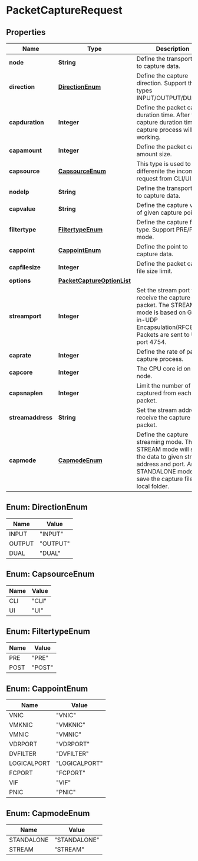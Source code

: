 # PacketCaptureRequest

## Properties
Name | Type | Description | Notes
------------ | ------------- | ------------- | -------------
**node** | **String** | Define the transport node to capture data. |  [optional]
**direction** | [**DirectionEnum**](#DirectionEnum) | Define the capture direction. Support three types INPUT/OUTPUT/DUAL. |  [optional]
**capduration** | **Integer** | Define the packet capture duration time. After the capture duration time, the capture process will stop working. |  [optional]
**capamount** | **Integer** | Define the packet capture amount size. |  [optional]
**capsource** | [**CapsourceEnum**](#CapsourceEnum) | This type is used to differenite the incoming request from CLI/UI. | 
**nodeIp** | **String** | Define the transport node to capture data. |  [optional]
**capvalue** | **String** | Define the capture value of given capture point. |  [optional]
**filtertype** | [**FiltertypeEnum**](#FiltertypeEnum) | Define the capture filter type. Support PRE/POST mode. |  [optional]
**cappoint** | [**CappointEnum**](#CappointEnum) | Define the point to capture data. | 
**capfilesize** | **Integer** | Define the packet capture file size limit. |  [optional]
**options** | [**PacketCaptureOptionList**](PacketCaptureOptionList.md) |  |  [optional]
**streamport** | **Integer** | Set the stream port to receive the capture packet. The STREAM mode is based on GRE-in-UDP Encapsulation(RFC8086). Packets are sent to UDP port 4754. |  [optional]
**caprate** | **Integer** | Define the rate of packet capture process. |  [optional]
**capcore** | **Integer** | The CPU core id on Edge node. |  [optional]
**capsnaplen** | **Integer** | Limit the number of bytes captured from each packet. |  [optional]
**streamaddress** | **String** | Set the stream address to receive the capture packet. |  [optional]
**capmode** | [**CapmodeEnum**](#CapmodeEnum) | Define the capture streaming mode. The STREAM mode will send the data to given stream address and port. And the STANDALONE mode will save the capture file in local folder. |  [optional]

<a name="DirectionEnum"></a>
## Enum: DirectionEnum
Name | Value
---- | -----
INPUT | &quot;INPUT&quot;
OUTPUT | &quot;OUTPUT&quot;
DUAL | &quot;DUAL&quot;

<a name="CapsourceEnum"></a>
## Enum: CapsourceEnum
Name | Value
---- | -----
CLI | &quot;CLI&quot;
UI | &quot;UI&quot;

<a name="FiltertypeEnum"></a>
## Enum: FiltertypeEnum
Name | Value
---- | -----
PRE | &quot;PRE&quot;
POST | &quot;POST&quot;

<a name="CappointEnum"></a>
## Enum: CappointEnum
Name | Value
---- | -----
VNIC | &quot;VNIC&quot;
VMKNIC | &quot;VMKNIC&quot;
VMNIC | &quot;VMNIC&quot;
VDRPORT | &quot;VDRPORT&quot;
DVFILTER | &quot;DVFILTER&quot;
LOGICALPORT | &quot;LOGICALPORT&quot;
FCPORT | &quot;FCPORT&quot;
VIF | &quot;VIF&quot;
PNIC | &quot;PNIC&quot;

<a name="CapmodeEnum"></a>
## Enum: CapmodeEnum
Name | Value
---- | -----
STANDALONE | &quot;STANDALONE&quot;
STREAM | &quot;STREAM&quot;
